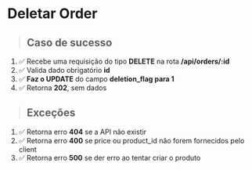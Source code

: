 # Deletar Order

> ## Caso de sucesso

1. ✅ Recebe uma requisição do tipo **DELETE** na rota **/api/orders/:id**
2. ✅ Valida dado obrigatório **id**
3. ✅ **Faz o UPDATE** do campo **deletion_flag para 1**
4. ✅ Retorna **202**, sem dados

> ## Exceções

1. ✅ Retorna erro **404** se a API não existir
2. ✅ Retorna erro **400** se price ou product_id não forem fornecidos pelo client
3. ✅ Retorna erro **500** se der erro ao tentar criar o produto